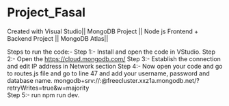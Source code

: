 # Project_Fasal
Created with Visual Studio|| MongoDB Project || Node js  Frontend + Backend Project || MongoDB Atlas|| 

Steps to run the code:-
Step 1:- Install and open the code in VStudio.
Step 2:- Open the https://cloud.mongodb.com/
Step 3:- Establish the connection and edit IP address in Network section 
Step 4:- Now open your code and go to routes.js file and go to line 47 and add your username, password and database name.
  mongodb+srv://<username>:<password>@freecluster.xxz1a.mongodb.net/<database name>?retryWrites=true&w=majority   
Step 5:- run npm run dev.
